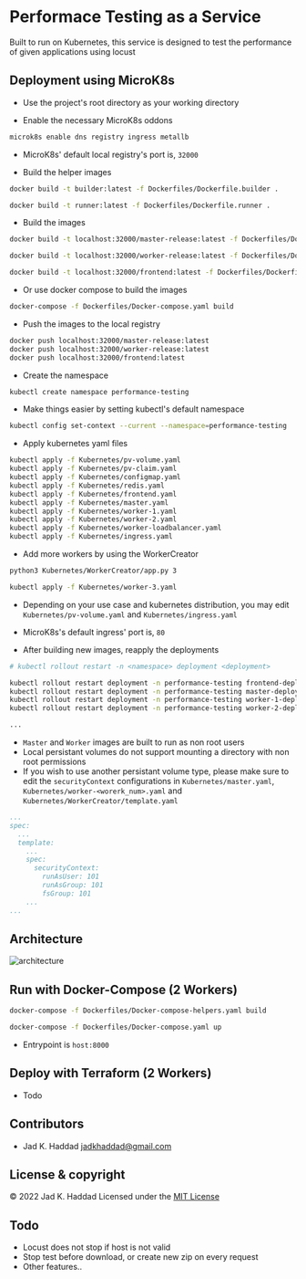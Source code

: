 # Performace Testing as a Service
Built to run on Kubernetes, this service is designed to test the performance of given applications using locust

## Deployment using MicroK8s

* Use the project's root directory as your working directory

* Enable the necessary MicroK8s oddons
```sh
microk8s enable dns registry ingress metallb
```
* MicroK8s' default local registry's port is, ```32000```

* Build the helper images
```sh
docker build -t builder:latest -f Dockerfiles/Dockerfile.builder .
```
```sh
docker build -t runner:latest -f Dockerfiles/Dockerfile.runner .
```
* Build the images
```sh
docker build -t localhost:32000/master-release:latest -f Dockerfiles/Dockerfile.master-release .
```
```sh
docker build -t localhost:32000/worker-release:latest -f Dockerfiles/Dockerfile.worker-release .
```
```sh
docker build -t localhost:32000/frontend:latest -f Dockerfiles/Dockerfile.frontend .
```
* Or use docker compose to build the images
```sh
docker-compose -f Dockerfiles/Docker-compose.yaml build
```
* Push the images to the local registry
```sh
docker push localhost:32000/master-release:latest
docker push localhost:32000/worker-release:latest
docker push localhost:32000/frontend:latest
```
* Create the namespace
```sh
kubectl create namespace performance-testing
```
* Make things easier by setting kubectl's default namespace
```sh
kubectl config set-context --current --namespace=performance-testing
```
* Apply kubernetes yaml files
```sh
kubectl apply -f Kubernetes/pv-volume.yaml
kubectl apply -f Kubernetes/pv-claim.yaml
kubectl apply -f Kubernetes/configmap.yaml
kubectl apply -f Kubernetes/redis.yaml
kubectl apply -f Kubernetes/frontend.yaml
kubectl apply -f Kubernetes/master.yaml
kubectl apply -f Kubernetes/worker-1.yaml
kubectl apply -f Kubernetes/worker-2.yaml
kubectl apply -f Kubernetes/worker-loadbalancer.yaml
kubectl apply -f Kubernetes/ingress.yaml
```
* Add more workers by using the WorkerCreator
```sh
python3 Kubernetes/WorkerCreator/app.py 3

kubectl apply -f Kubernetes/worker-3.yaml
```
* Depending on your use case and kubernetes distribution, you may edit ```Kubernetes/pv-volume.yaml``` and ```Kubernetes/ingress.yaml```

* MicroK8s's default ingress' port is, ```80```

* After building new images, reapply the deployments
```sh
# kubectl rollout restart -n <namespace> deployment <deployment>

kubectl rollout restart deployment -n performance-testing frontend-deployment
kubectl rollout restart deployment -n performance-testing master-deployment
kubectl rollout restart deployment -n performance-testing worker-1-deployment
kubectl rollout restart deployment -n performance-testing worker-2-deployment

...
```
* ```Master``` and ```Worker``` images are built to run as non root users
* Local persistant volumes do not support mounting a directory with non root permissions
* If you wish to use another persistant volume type, please make sure to edit the ```securityContext``` configurations in ```Kubernetes/master.yaml```, ```Kubernetes/worker-<worerk_num>.yaml``` and ```Kubernetes/WorkerCreator/template.yaml```
```yaml
...
spec:
  ...
  template:
    ...
    spec:
      securityContext:
        runAsUser: 101
        runAsGroup: 101
        fsGroup: 101
    ...
...
```

## Architecture
![architecture](https://github.com/JadKHaddad/Rust-Performance-Testing-as-a-Service/blob/main/Assets/architecture.png?raw=true)

## Run with Docker-Compose (2 Workers)

```sh
docker-compose -f Dockerfiles/Docker-compose-helpers.yaml build

docker-compose -f Dockerfiles/Docker-compose.yaml up
```
* Entrypoint is ```host:8000```

## Deploy with Terraform (2 Workers)
* Todo

## Contributors
* Jad K. Haddad <jadkhaddad@gmail.com>

## License & copyright
© 2022 Jad K. Haddad
Licensed under the [MIT License](LICENSE)

## Todo
* Locust does not stop if host is not valid
* Stop test before download, or create new zip on every request
* Other features..

